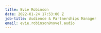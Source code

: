 ```yaml
---
title: Evie Robinson
date: 2022-01-24 17:53:00 Z
job-title: Audience & Partnerships Manager
email: evie.robinson@novel.audio
---
```


